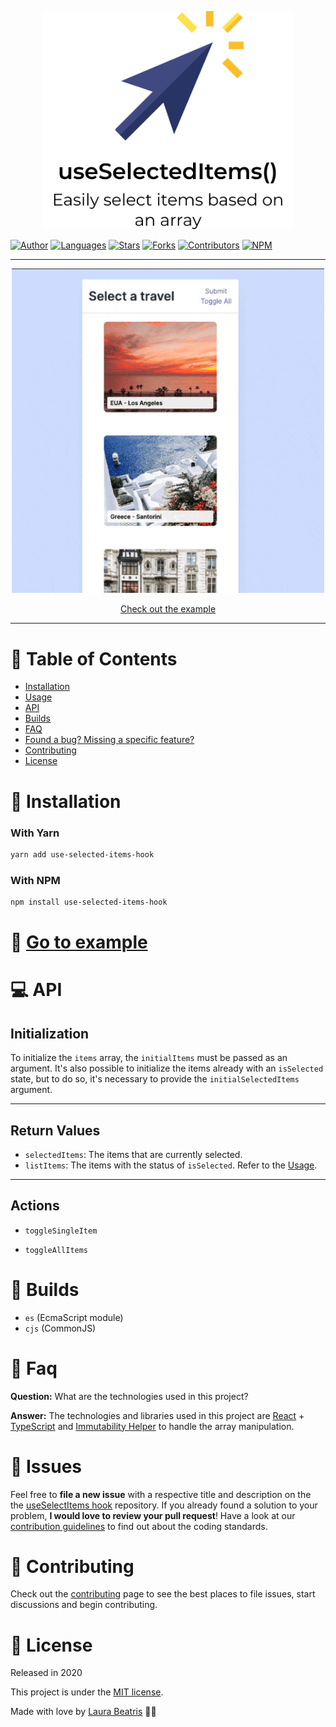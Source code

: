 <p align="center">
   <img src="https://raw.githubusercontent.com/LauraBeatris/use-selected-items-hook/master/.github/docs/logo.png" width="400"/>
</p>

[![Author](https://img.shields.io/badge/author-LauraBeatris-283366?style=flat-square)](https://github.com/LauraBeatris)
[![Languages](https://img.shields.io/github/languages/count/LauraBeatris/use-selected-items-hook?color=%23283366&style=flat-square)](#)
[![Stars](https://img.shields.io/github/stars/LauraBeatris/use-selected-items-hook?color=283366&style=flat-square)](https://github.com/LauraBeatris/use-selected-items-hook/stargazers)
[![Forks](https://img.shields.io/github/forks/LauraBeatris/use-selected-items-hook?color=%23283366&style=flat-square)](https://github.com/LauraBeatris/use-selected-items-hook/network/members)
[![Contributors](https://img.shields.io/github/contributors/LauraBeatris/use-selected-items-hook?color=283366&style=flat-square)](https://github.com/LauraBeatris/use-selected-items-hook/graphs/contributors)
[![NPM](https://img.shields.io/npm/v/use-selected-items-hook?color=283366&style=flat-square)](https://www.npmjs.com/package/use-selected-items-hook)

---
<p align="center">
   <img src="https://github.com/LauraBeatris/use-selected-items-hook/blob/master/.github/docs/example.gif" width="500"/>
</p>

<p align="center">
   <a href="https://use-selected-items-hook.vercel.app/">Check out the example</a>
</p>

---

# :pushpin: Table of Contents

* [Installation](#construction_worker-installation)
* [Usage](#pushpin-usage)
* [API](#computer-api)
* [Builds](#hammer-builds)
* [FAQ](#postbox-faq)
* [Found a bug? Missing a specific feature?](#bug-issues)
* [Contributing](#tada-contributing)
* [License](#closed_book-license)

# :construction_worker: Installation

### With Yarn

```bash
yarn add use-selected-items-hook
```

### With NPM
```bash
npm install use-selected-items-hook
```

# :pushpin: [Go to example](./example/pages/index.tsx) 

# :computer: API

## Initialization
To initialize the `items` array, the `initialItems` must be passed as an argument. It's also possible to initialize the items already with an `isSelected` state, but to do so, it's necessary to provide the `initialSelectedItems` argument.

---

## Return Values

- ``selectedItems``: The items that are currently selected.
- ``listItems``: The items with the status of ``isSelected``. Refer to the [Usage](#pushpin-usage).

---

## Actions

- ``toggleSingleItem``

- ``toggleAllItems``

# :hammer: Builds
- `es` (EcmaScript module)
- `cjs` (CommonJS)

# :postbox: Faq

**Question:** What are the technologies used in this project?

**Answer:** The technologies and libraries used in this project are [React](https://en.reactjs.org/) + [TypeScript](https://www.typescriptlang.org/) and [Immutability Helper](https://github.com/kolodny/immutability-helper) to
handle the array manipulation.

# :bug: Issues

Feel free to **file a new issue** with a respective title and description on the the [useSelectItems hook](https://github.com/LauraBeatris/use-selected-items-hook/issues) repository. If you already found a solution to your problem, **I would love to review your pull request**! Have a look at our [contribution guidelines](https://github.com/LauraBeatris/use-selected-items-hook/blob/master/CONTRIBUTING.md) to find out about the coding standards.

# :tada: Contributing

Check out the [contributing](https://github.com/LauraBeatris/use-selected-items-hook/blob/master/CONTRIBUTING.md) page to see the best places to file issues, start discussions and begin contributing.

# :closed_book: License

Released in 2020

This project is under the [MIT license](https://github.com/LauraBeatris/use-selected-items-hook/master/LICENSE).

Made with love by [Laura Beatris](https://github.com/LauraBeatris) 💜🚀
